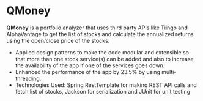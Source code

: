 # QMoney

**QMoney**  is a portfolio analyzer that uses third party APIs like Tiingo and AlphaVantage to get the list of stocks and
calculate the annualized returns using the open/close price of the stocks.
- Applied design patterns to make the code modular and extensible so that more than one stock service(s) can be added
and also to increase the availability of the app if one of the services goes down.
- Enhanced the performance of the app by 23.5% by using multi-threading.
- Technologies Used: Spring RestTemplate for making REST API calls and fetch list of stocks, Jackson for serialization and
JUnit for unit testing

